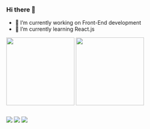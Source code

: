 ### Hi there 👋



- 🔭 I’m currently working on Front-End development
- 🌱 I’m currently learning React.js


<div>
  <img align="center" height="180em" src="https://github-readme-stats.vercel.app/api?username=webdevcampos" />

  <img align="center" height="180em" src="https://github-readme-stats.vercel.app/api/top-langs/?username=webdevcampos" />
</div> 

 ##
 
<a href="webdevcampos@gmail.com"><img src="https://img.shields.io/badge/Gmail-D14836?style=for-the-badge&logo=gmail&logoColor=white"></a>
<a href="#"><img src="https://img.shields.io/badge/Facebook-1877F2?style=for-the-badge&logo=facebook&logoColor=white"></a>
<a href="https://www.instagram.com/marcusviniciustavaresrangel/"><img src="https://img.shields.io/badge/Instagram-E4405F?style=for-the-badge&logo=instagram&logoColor=white"></a>
